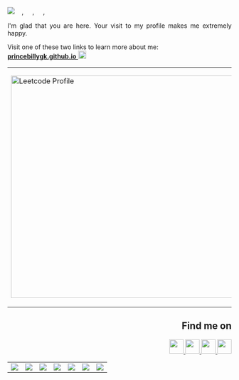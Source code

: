 <img src="https://readme-typing-svg.demolab.com?font=Fira+Code&weight=600&size=30&duration=2000&pause=1000&color=0969DA&center=true&repeat=false&width=310&lines=Software+Engineer"/><img src="https://cdn.jsdelivr.net/npm/programming-languages-logos/src/python/python.png" height="16px">, <img src="https://cdn.jsdelivr.net/npm/programming-languages-logos/src/go/go.png" height="16px">, <img src="https://cdn.jsdelivr.net/npm/programming-languages-logos/src/typescript/typescript.png" height="16px">, <img src="https://cdn.jsdelivr.net/npm/programming-languages-logos/src/javascript/javascript.png" height="16px">
<p align="justify">
I'm glad that you are here. Your visit to my profile makes me extremely happy.
</p>

Visit one of these two links to learn more about me:</br>
<a target="_blank" href="https://princebillygk.github.io/">
    <u><b>princebillygk.github.io</b></u>
    <img width="18px" height="18px" src="https://img.icons8.com/color/48/000000/external-link.png"/>
</a>

<table align="center">
<tr>
<td>
<p align="left">
    <a align="left" href="https://leetcode.com/princebillygk2/" target="_top"><img src="https://leetcard.jacoblin.cool/princebillygk2?ext=activity" border="0" width="500px" alt="Leetcode Profile"/></a>
</p>
</td>
<td>
<p align="right">
    <a align="right" href="https://data.typeracer.com/pit/profile?user=princebillygk&ref=badge" target="_top"><img src="https://data.typeracer.com/misc/badge?user=princebillygk" border="0" width="200px" alt="Typeracer Profile"/></a>
</p>
</td>
</tr>
</table>

<h2 align="right">Find me on</h2>
<p align="right">
<a target="_blank" href="https://www.linkedin.com/in/princebillygk/">
<img width="32px" height="32px"  src="https://img.icons8.com/color/48/000000/linkedin.png"/>
</a>
<a target="_blank" href="https://wa.link/6al4sv/">
<img width="32px" height="32px"  src="https://img.icons8.com/color/48/228BE6/whatsapp--v1.png"/>
</a>
<a target="_blank" href="https://www.facebook.com/princebillygk/">
<img width="32px" height="32px" src="https://img.icons8.com/color/48/000000/facebook-new.png"/>
</a>
<a target="_blank" href="mailto:princebillygk@gmail.com">
<img width="32px" height="32px" src="https://img.icons8.com/fluency/48/000000/mail.png"/>
</a>
</p>


<table align="center">
<tr>
    <td><img src="https://github.com/princebillygk/princebillygk/assets/112609311/83880afd-1e2f-439c-bcad-3617cdd0792e"></td>
    <td><img src="https://github.com/princebillygk/princebillygk/assets/112609311/a57b76bb-8a29-4193-b292-e866fcb3a204"></td>
    <td> <img src="https://github.com/princebillygk/princebillygk/assets/112609311/4d746793-08ae-4d7f-96c7-6b42dc70487b"></td>
    <td><img src="https://github.com/princebillygk/princebillygk/assets/112609311/8659796a-340d-41ef-838f-e83f8c27b1d6"></td>
    <td> <img src="https://github.com/princebillygk/princebillygk/assets/112609311/3db4a358-f3b1-44da-aa5c-b9bbed263bdd"></td>
    <td><img src="https://github.com/princebillygk/princebillygk/assets/112609311/976be82e-77f2-4609-8244-c9077ea83eb2"></td>
    <td><img src="https://github.com/princebillygk/princebillygk/assets/112609311/83880afd-1e2f-439c-bcad-3617cdd0792e"></td>
</tr>
</table>
